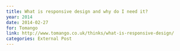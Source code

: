 ```yaml
---
title: What is responsive design and why do I need it?
year: 2014
date: 2014-02-27
for: Tomango
link: http://www.tomango.co.uk/thinks/what-is-responsive-design/
categories: External Post
---
```

